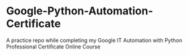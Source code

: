 # Google-Python-Automation-Certificate
A practice repo while completing my Google IT Automation with Python Professional Certificate Online Course 
